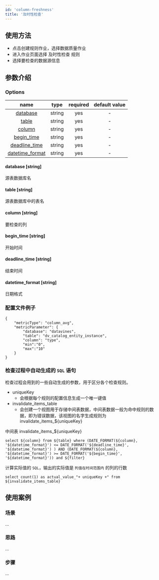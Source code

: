 ```yaml
---
id: 'column-freshness'
title: '及时性检查'
---
```

## 使用方法
- 点击创建规则作业，选择数据质量作业
- 进入作业页面选择 及时性检查 规则
- 选择要检查的数据源信息

## 参数介绍
### Options

|             name             |  type  |  required  | default value |
|:----------------------------:|:------:|:----------:|:-------------:|
| [database](#database-string) | string |    yes     |       -       |
|    [table](#table-string)    | string |    yes     |       -       |
|   [column](#column-string)   | string |    yes     |       -       |
|   [begin_time](#begin_time-string)   | string |    yes     |       -       |
|   [deadline_time](#deadline_time-string)   | string |    yes     |       -       |
|   [datetime_format](#datetime_format-string)   | string |    yes     |       -       |

#### database [string]
源表数据库名
#### table [string]
源表数据库中的表名
#### column [string]
要检查的列
#### begin_time [string]
开始时间
#### deadline_time [string]
结束时间
#### datetime_format [string]
日期格式

### 配置文件例子
```
{
    "metricType": "column_avg",
    "metricParameter": {
        "database": "datavines",
        "table": "dv_catalog_entity_instance",
        "column": "type",
        "min":"0",
        "max":"10"
    }
}
```

### 检查过程中自动生成的 `SQL` 语句

检查过程会用到的一些自动生成的参数，用于区分各个检查规则。
- uniqueKey
    - 会根据每个规则的配置信息生成一个唯一键值
- invalidate_items_table
    - 会创建一个视图用于存储中间表数据，中间表数据一般为命中规则的数据，即为错误数据，该视图的名字生成规则为 invalidate_items_${uniqueKey}

中间表 invalidate_items_${uniqueKey}
```
select ${column} from ${table} where (DATE_FORMAT(${column}, '${datetime_format}') <= DATE_FORMAT('${deadline_time}', '${datetime_format}') ) AND (DATE_FORMAT(${column}, '${datetime_format}') >= DATE_FORMAT('${begin_time}', '${datetime_format}')) and ${filter}
```
计算实际值的 `SQL`，输出的实际值是 `列值在时间范围内` 的列的行数
```
select count(1) as actual_value_"+ uniqueKey +" from ${invalidate_items_table}
```
## 使用案例

### 场景
...

### 思路
...

### 步骤
...